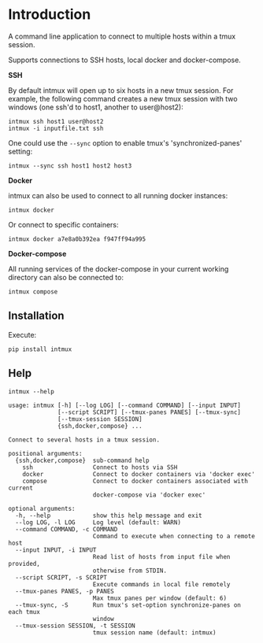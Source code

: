 Introduction
============

A command line application to connect to multiple hosts within a tmux session.

Supports connections to SSH hosts, local docker and docker-compose.

**SSH**

By default intmux will open up to six hosts in a new tmux session. For example,
the following command creates a new tmux session with two windows (one ssh'd to
host1, another to user@host2):

    intmux ssh host1 user@host2
    intmux -i inputfile.txt ssh

One could use the `--sync` option to enable tmux's 'synchronized-panes' setting:

    intmux --sync ssh host1 host2 host3

**Docker**

intmux can also be used to connect to all running docker instances:

    intmux docker

Or connect to specific containers:

    intmux docker a7e8a0b392ea f947ff94a995

**Docker-compose**

All running services of the docker-compose in your current working directory can
also be connected to:

    intmux compose


Installation
------------

Execute:

    pip install intmux

Help
----

    intmux --help

    usage: intmux [-h] [--log LOG] [--command COMMAND] [--input INPUT]
                  [--script SCRIPT] [--tmux-panes PANES] [--tmux-sync]
                  [--tmux-session SESSION]
                  {ssh,docker,compose} ...

    Connect to several hosts in a tmux session.

    positional arguments:
      {ssh,docker,compose}  sub-command help
        ssh                 Connect to hosts via SSH
        docker              Connect to docker containers via 'docker exec'
        compose             Connect to docker containers associated with current
                            docker-compose via 'docker exec'

    optional arguments:
      -h, --help            show this help message and exit
      --log LOG, -l LOG     Log level (default: WARN)
      --command COMMAND, -c COMMAND
                            Command to execute when connecting to a remote host
      --input INPUT, -i INPUT
                            Read list of hosts from input file when provided,
                            otherwise from STDIN.
      --script SCRIPT, -s SCRIPT
                            Execute commands in local file remotely
      --tmux-panes PANES, -p PANES
                            Max tmux panes per window (default: 6)
      --tmux-sync, -S       Run tmux's set-option synchronize-panes on each tmux
                            window
      --tmux-session SESSION, -t SESSION
                            tmux session name (default: intmux)
